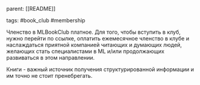 parent: [[README]]

tags: #book_club #membership

Членство в MLBookClub платное. Для того, чтобы вступить в клуб, нужно перейти по ссылке, оплатить ежемесячное членство в клубе и наслаждаться приятной компанией читающих и думающих людей, желающих стать специалистами в ML и/или продолжающих развиваться в этом направлении.

Книги - важный источник получения структурированной информации и им точно не стоит пренебрегать.